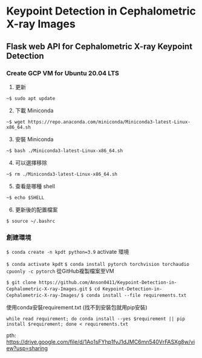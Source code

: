 # Keypoint Detection in Cephalometric X-ray Images

## Flask web API for Cephalometric X-ray Keypoint Detection

### Create GCP VM for Ubuntu 20.04 LTS
1. 更新 

 `~$ sudo apt update`

2. 下載 Miniconda

 `~$ wget https://repo.anaconda.com/miniconda/Miniconda3-latest-Linux-x86_64.sh`

3. 安裝 Miniconda

`~$ bash ./Miniconda3-latest-Linux-x86_64.sh`

4. 可以選擇移除

`~$ rm ./Miniconda3-latest-Linux-x86_64.sh`

5. 查看是哪種 shell

`~$ echo $SHELL`

6. 更新後的配置檔案

`$ source ~/.bashrc`

### 創建環境
`$ conda create -n kpdt python=3.9`
activate 環境

`$ conda activate kpdt`
`$ conda install pytorch torchvision torchaudio cpuonly -c pytorch`
從GitHub複製檔案至VM

`$ git clone https://github.com/Anson0411/Keypoint-Detection-in-Cephalometric-X-ray-Images.git`
`$ cd Keypoint-Detection-in-Cephalometric-X-ray-Images/`
`$ conda install --file requirements.txt`


使用conda安裝requirement.txt (找不到安裝包就用pip安裝)

`while read requirement; do conda install --yes $requirement || pip install $requirement; done < requirements.txt`





pth: https://drive.google.com/file/d/1Ao1sFYhp1fvJ1dJMC6mn540VrFASXg8w/view?usp=sharing
